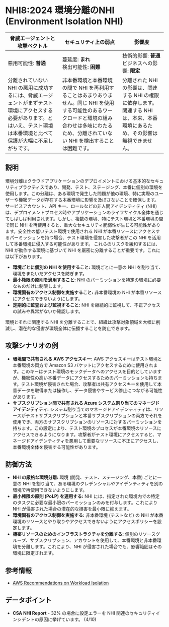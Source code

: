 # NHI8:2024 環境分離のNHI (Environment Isolation NHI)

| 脅威エージェントと攻撃ベクトル | セキュリティ上の弱点                     | 影響度                                             |
|--------------------------------|------------------------------------------|----------------------------------------------------|
| 悪用可能性: **普通**           | 蔓延度: **まれ**<br>検出可能性: **困難** | 技術的影響: **普通**<br>ビジネスへの影響: **限定** |
| 分離されていない NHI の悪用に成功するには、脅威エージェントがまずテスト環境にアクセスする必要があります。とはいえ、テスト環境は本番環境と比べて保護が大幅に不足しがちです。 | 非本番環境と本番環境の間で NHI を再利用することはあまりありません。同じ NHI を使用する可能性のあるワークロードと環境の組み合わせは多岐にわたるため、分離されていない NHI を検出することは困難です。 | 分離された NHI の影響は、関連する NHI の権限に依存します。関連する NHI は、本来、本番環境にあるため、その影響は無視できません。 |


## 説明

環境分離はクラウドアプリケーションのデプロイメントにおける基本的なセキュリティプラクティスであり、開発、テスト、ステージング、本番に個別の環境を使用します。この分離は、ある環境で発生した問題が他の環境、特に実際のユーザーや機密データが存在する本番環境に影響を及ぼさないことを確保します。
サービスアカウント、API キー、ロールなどの非人間アイデンティティ (NHI) は、デプロイメントプロセス時やアプリケーションのライフサイクル全体を通じてしばしば利用されます。しかし、複数の環境、特にテスト環境と本番環境の間で同じ NHI を再使用すると、重大なセキュリティ脆弱性が生じる可能性があります。安全性の低いテスト環境で使用される NHI が本番リソースにアクセスするパーミッションを持つ場合、テスト環境を侵害した攻撃者がこの NHI を活用して本番環境に侵入する可能性があります。
これらのリスクを緩和するには、NHI が動作する環境に基づいて NHI を厳密に分離することが重要です。これには以下があります。


* **環境ごとに個別の NHI を使用すること:** 環境ごとに一意の NHI を割り当て、環境をまたいだアクセスを防ぎます。
* **最小権限の原則を適用すること:** NHI のパーミッションを特定の環境に必要なものだけに制限します。
* **環境固有のアクセス制御を実施すること:** 非本番環境の NHI が本番リソースにアクセスできないようにします。
* **定期的に監査および監視すること:** NHI を継続的に監視して、不正アクセスの試みや異常がないか確認します。

環境とそれに関連する NHI を分離することで、組織は攻撃対象領域を大幅に削減し、潜在的な侵害が環境全体に伝播することを防止できます。

## 攻撃シナリオの例

* **環境間で共有される AWS アクセスキー:** AWS アクセスキーはテスト環境と本番環境の両方で Amazon S3 バケットにアクセスするために使用されます。このキーはテスト環境のモックデータへのアクセスを目的としていますが、機密性の高い本番データにアクセスするためのパーミッションも持ちます。テスト環境が侵害された場合、攻撃者は共有アクセスキーを使用して本番データを取得または操作し、データ侵害やサービス停止につながる可能性があります。
* **サブスクリプション間で共有される Azure システム割り当てのマネージドアイデンティティ:** システム割り当てのマネージドアイデンティティは、リソースがテストサブスクリプションと本番サブスクリプションの両方でそれを使用でき、両方のサブスクリプションのリソースに対するパーミッションを持ちます。この設定により、テスト環境のプロセスが本番環境のリソースにアクセスできるようになります。攻撃者がテスト環境にアクセスすると、マネージドアイデンティティを悪用して重要なリソースに不正にアクセスし、本番環境全体を侵害する可能性があります。


## 防御方法
* **NHI の厳格な環境分離:** 環境 (開発、テスト、ステージング、本番) ごとに一意の NHI を割り当て、ある環境のクレデンシャルやアイデンティティを別の環境で再使用できないようにします。
* **最小権限の原則 (PoLP) を適用する:** NHI には、指定された環境内での特定のタスクに必要な最小限のパーミッションのみを付与します。これにより NHI が侵害された場合の潜在的な損害を最小限に抑えます。
* **環境固有のアクセス制御を実施する:** 非本番環境 (テストなど) の NHI が本番環境のリソースとやり取りやアクセスできないようにアクセスポリシーを設定します。
* **機密リソースのためのインフラストラクチャを分離する:** 個別のリソースグループ、サブスクリプション、アカウントを使用して、本番環境と非本番環境を分離します。これにより、NHI が侵害された場合でも、影響範囲はその環境に限定されます。


## 参考情報
* [AWS Recommendations on Workload Isolation](https://aws.amazon.com/solutions/guidance/workload-isolation-on-aws/)

## データポイント
* **CSA NHI Report** - 32% の場合に設定エラーを NHI 関連のセキュリティインシデントの原因に挙げています。 (4/10)
